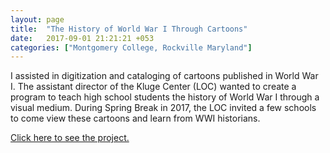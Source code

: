```yaml
---
layout: page
title:  "The History of World War I Through Cartoons"
date:   2017-09-01 21:21:21 +053
categories: ["Montgomery College, Rockville Maryland"]
---
```


I assisted in digitization and cataloging of cartoons published in World War I. The assistant director of the Kluge Center (LOC) wanted to create a program to teach high school students the history of World War I through a visual medium. During Spring Break in 2017, the LOC invited a few schools to come view these cartoons and learn from WWI historians.

[Click here to see the project.](https://www.loc.gov/item/webcast-8114)

